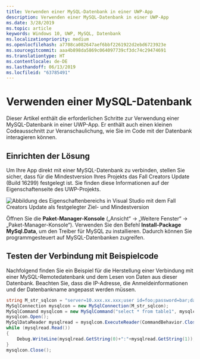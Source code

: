```yaml
---
title: Verwenden einer MySQL-Datenbank in einer UWP-App
description: Verwenden einer MySQL-Datenbank in einer UWP-App
ms.date: 3/28/2019
ms.topic: article
keywords: Windows 10, UWP, MySQL, Datenbank
ms.localizationpriority: medium
ms.openlocfilehash: a7708ca082647aef6bbf2261922d2ebd6723923e
ms.sourcegitcommit: aaa4b898da5869c064097739cf3dc74c29474691
ms.translationtype: HT
ms.contentlocale: de-DE
ms.lasthandoff: 06/13/2019
ms.locfileid: "63785491"
---
```

# <a name="use-a-mysql-database"></a>Verwenden einer MySQL-Datenbank
Dieser Artikel enthält die erforderlichen Schritte zur Verwendung einer MySQL-Datenbank in einer UWP-App. Er enthält auch einen kleinen Codeausschnitt zur Veranschaulichung, wie Sie im Code mit der Datenbank interagieren können.

## <a name="set-up-your-solution"></a>Einrichten der Lösung

Um Ihre App direkt mit einer MySQL-Datenbank zu verbinden, stellen Sie sicher, dass für die Mindestversion Ihres Projekts das Fall Creators Update (Build 16299) festgelegt ist.  Sie finden diese Informationen auf der Eigenschaftenseite des UWP-Projekts.

![Abbildung des Eigenschaftenbereichs in Visual Studio mit dem Fall Creators Update als festgelegter Ziel- und Mindestversion](images/min-version-fall-creators.png)

Öffnen Sie die **Paket-Manager-Konsole** („Ansicht“ -> „Weitere Fenster“ -> „Paket-Manager-Konsole“). Verwenden Sie den Befehl **Install-Package MySql.Data**, um den Treiber für MySQL zu installieren. Dadurch können Sie programmgesteuert auf MySQL-Datenbanken zugreifen.

## <a name="test-your-connection-using-sample-code"></a>Testen der Verbindung mit Beispielcode
Nachfolgend finden Sie ein Beispiel für die Herstellung einer Verbindung mit einer MySQL-Remotedatenbank und dem Lesen von Daten aus dieser Datenbank. Beachten Sie, dass die IP-Adresse, die Anmeldeinformationen und der Datenbankname angepasst werden müssen.

```csharp
string M_str_sqlcon = "server=10.xxx.xx.xxx;user id=foo;password=bar;database=baz";
MySqlConnection mysqlcon = new MySqlConnection(M_str_sqlcon);
MySqlCommand mysqlcom = new MySqlCommand("select * from table1", mysqlcon);
mysqlcon.Open();
MySqlDataReader mysqlread = mysqlcom.ExecuteReader(CommandBehavior.CloseConnection);
while (mysqlread.Read())
{
    Debug.WriteLine(mysqlread.GetString(0)+":"+mysqlread.GetString(1));
}
mysqlcon.Close();
```